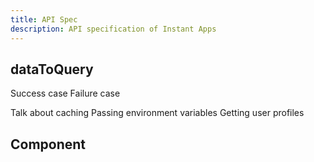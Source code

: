 ```yaml
---
title: API Spec
description: API specification of Instant Apps
---
```


## dataToQuery

Success case
Failure case

Talk about caching
Passing environment variables
Getting user profiles

## Component
